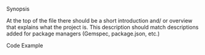 Synopsis

At the top of the file there should be a short introduction and/ or overview that explains what the project is. This description should match descriptions added for package managers (Gemspec, package.json, etc.)

Code Example
